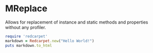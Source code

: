MReplace
========

Allows for replacement of instance and static methods and properties without any profiler.

```ruby
require 'redcarpet'
markdown = Redcarpet.new("Hello World!")
puts markdown.to_html
```
